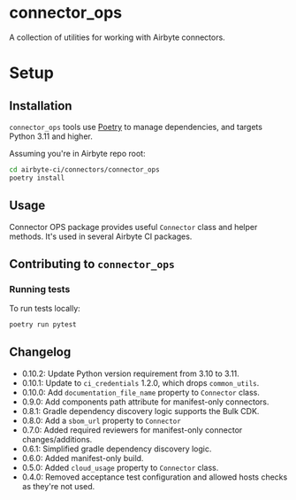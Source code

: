 # connector_ops

A collection of utilities for working with Airbyte connectors.

# Setup

## Installation

`connector_ops` tools use [Poetry](https://github.com/python-poetry/poetry) to manage dependencies,
and targets Python 3.11 and higher.

Assuming you're in Airbyte repo root:

```bash
cd airbyte-ci/connectors/connector_ops
poetry install
```

## Usage

Connector OPS package provides useful `Connector` class and helper methods. It's used in several Airbyte CI packages.

## Contributing to `connector_ops`

### Running tests

To run tests locally:

```bash
poetry run pytest
```

## Changelog
- 0.10.2: Update Python version requirement from 3.10 to 3.11.
- 0.10.1: Update to `ci_credentials` 1.2.0, which drops `common_utils`.
- 0.10.0: Add `documentation_file_name` property to `Connector` class.
- 0.9.0: Add components path attribute for manifest-only connectors.
- 0.8.1: Gradle dependency discovery logic supports the Bulk CDK.
- 0.8.0: Add a `sbom_url` property to `Connector`
- 0.7.0: Added required reviewers for manifest-only connector changes/additions.
- 0.6.1: Simplified gradle dependency discovery logic.
- 0.6.0: Added manifest-only build.
- 0.5.0: Added `cloud_usage` property to `Connector` class.
- 0.4.0: Removed acceptance test configuration and allowed hosts checks as they're not used.
